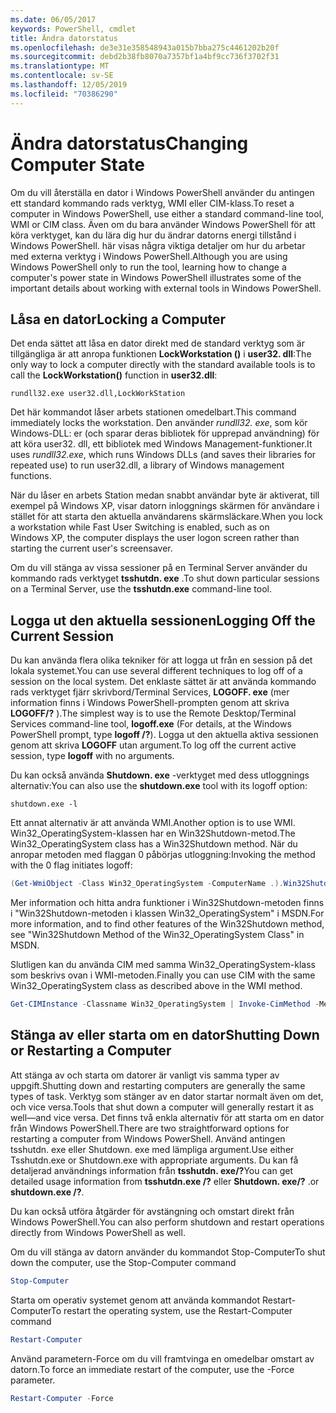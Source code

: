 ```yaml
---
ms.date: 06/05/2017
keywords: PowerShell, cmdlet
title: Ändra datorstatus
ms.openlocfilehash: de3e31e358548943a015b7bba275c4461202b20f
ms.sourcegitcommit: debd2b38fb8070a7357bf1a4bf9cc736f3702f31
ms.translationtype: MT
ms.contentlocale: sv-SE
ms.lasthandoff: 12/05/2019
ms.locfileid: "70386290"
---
```

# <a name="changing-computer-state"></a><span data-ttu-id="a69b7-103">Ändra datorstatus</span><span class="sxs-lookup"><span data-stu-id="a69b7-103">Changing Computer State</span></span>

<span data-ttu-id="a69b7-104">Om du vill återställa en dator i Windows PowerShell använder du antingen ett standard kommando rads verktyg, WMI eller CIM-klass.</span><span class="sxs-lookup"><span data-stu-id="a69b7-104">To reset a computer in Windows PowerShell, use either a standard command-line tool, WMI or CIM class.</span></span> <span data-ttu-id="a69b7-105">Även om du bara använder Windows PowerShell för att köra verktyget, kan du lära dig hur du ändrar datorns energi tillstånd i Windows PowerShell. här visas några viktiga detaljer om hur du arbetar med externa verktyg i Windows PowerShell.</span><span class="sxs-lookup"><span data-stu-id="a69b7-105">Although you are using Windows PowerShell only to run the tool, learning how to change a computer's power state in Windows PowerShell illustrates some of the important details about working with external tools in Windows PowerShell.</span></span>

## <a name="locking-a-computer"></a><span data-ttu-id="a69b7-106">Låsa en dator</span><span class="sxs-lookup"><span data-stu-id="a69b7-106">Locking a Computer</span></span>

<span data-ttu-id="a69b7-107">Det enda sättet att låsa en dator direkt med de standard verktyg som är tillgängliga är att anropa funktionen **LockWorkstation ()** i **user32. dll**:</span><span class="sxs-lookup"><span data-stu-id="a69b7-107">The only way to lock a computer directly with the standard available tools is to call the **LockWorkstation()** function in **user32.dll**:</span></span>

```
rundll32.exe user32.dll,LockWorkStation
```

<span data-ttu-id="a69b7-108">Det här kommandot låser arbets stationen omedelbart.</span><span class="sxs-lookup"><span data-stu-id="a69b7-108">This command immediately locks the workstation.</span></span> <span data-ttu-id="a69b7-109">Den använder *rundll32. exe*, som kör Windows-DLL: er (och sparar deras bibliotek för upprepad användning) för att köra user32. dll, ett bibliotek med Windows Management-funktioner.</span><span class="sxs-lookup"><span data-stu-id="a69b7-109">It uses *rundll32.exe*, which runs Windows DLLs (and saves their libraries for repeated use) to run user32.dll, a library of Windows management functions.</span></span>

<span data-ttu-id="a69b7-110">När du låser en arbets Station medan snabbt användar byte är aktiverat, till exempel på Windows XP, visar datorn inloggnings skärmen för användare i stället för att starta den aktuella användarens skärmsläckare.</span><span class="sxs-lookup"><span data-stu-id="a69b7-110">When you lock a workstation while Fast User Switching is enabled, such as on Windows XP, the computer displays the user logon screen rather than starting the current user's screensaver.</span></span>

<span data-ttu-id="a69b7-111">Om du vill stänga av vissa sessioner på en Terminal Server använder du kommando rads verktyget **tsshutdn. exe** .</span><span class="sxs-lookup"><span data-stu-id="a69b7-111">To shut down particular sessions on a Terminal Server, use the **tsshutdn.exe** command-line tool.</span></span>

## <a name="logging-off-the-current-session"></a><span data-ttu-id="a69b7-112">Logga ut den aktuella sessionen</span><span class="sxs-lookup"><span data-stu-id="a69b7-112">Logging Off the Current Session</span></span>

<span data-ttu-id="a69b7-113">Du kan använda flera olika tekniker för att logga ut från en session på det lokala systemet.</span><span class="sxs-lookup"><span data-stu-id="a69b7-113">You can use several different techniques to log off of a session on the local system.</span></span> <span data-ttu-id="a69b7-114">Det enklaste sättet är att använda kommando rads verktyget fjärr skrivbord/Terminal Services, **LOGOFF. exe** (mer information finns i Windows PowerShell-prompten genom att skriva **LOGOFF/?** ).</span><span class="sxs-lookup"><span data-stu-id="a69b7-114">The simplest way is to use the Remote Desktop/Terminal Services command-line tool, **logoff.exe** (For details, at the Windows PowerShell prompt, type **logoff /?**).</span></span> <span data-ttu-id="a69b7-115">Logga ut den aktuella aktiva sessionen genom att skriva **LOGOFF** utan argument.</span><span class="sxs-lookup"><span data-stu-id="a69b7-115">To log off the current active session, type **logoff** with no arguments.</span></span>

<span data-ttu-id="a69b7-116">Du kan också använda **Shutdown. exe** -verktyget med dess utloggnings alternativ:</span><span class="sxs-lookup"><span data-stu-id="a69b7-116">You can also use the **shutdown.exe** tool with its logoff option:</span></span>

```
shutdown.exe -l
```

<span data-ttu-id="a69b7-117">Ett annat alternativ är att använda WMI.</span><span class="sxs-lookup"><span data-stu-id="a69b7-117">Another option is to use WMI.</span></span> <span data-ttu-id="a69b7-118">Win32_OperatingSystem-klassen har en Win32Shutdown-metod.</span><span class="sxs-lookup"><span data-stu-id="a69b7-118">The Win32_OperatingSystem class has a Win32Shutdown method.</span></span> <span data-ttu-id="a69b7-119">När du anropar metoden med flaggan 0 påbörjas utloggning:</span><span class="sxs-lookup"><span data-stu-id="a69b7-119">Invoking the method with the 0 flag initiates logoff:</span></span>

```powershell
(Get-WmiObject -Class Win32_OperatingSystem -ComputerName .).Win32Shutdown(0)
```

<span data-ttu-id="a69b7-120">Mer information och hitta andra funktioner i Win32Shutdown-metoden finns i "Win32Shutdown-metoden i klassen Win32_OperatingSystem" i MSDN.</span><span class="sxs-lookup"><span data-stu-id="a69b7-120">For more information, and to find other features of the Win32Shutdown method, see "Win32Shutdown Method of the Win32_OperatingSystem Class" in MSDN.</span></span>

<span data-ttu-id="a69b7-121">Slutligen kan du använda CIM med samma Win32_OperatingSystem-klass som beskrivs ovan i WMI-metoden.</span><span class="sxs-lookup"><span data-stu-id="a69b7-121">Finally you can use CIM with the same Win32_OperatingSystem class as described above in the WMI method.</span></span>

```powershell
Get-CIMInstance -Classname Win32_OperatingSystem | Invoke-CimMethod -MethodName Shutdown
```

## <a name="shutting-down-or-restarting-a-computer"></a><span data-ttu-id="a69b7-122">Stänga av eller starta om en dator</span><span class="sxs-lookup"><span data-stu-id="a69b7-122">Shutting Down or Restarting a Computer</span></span>

<span data-ttu-id="a69b7-123">Att stänga av och starta om datorer är vanligt vis samma typer av uppgift.</span><span class="sxs-lookup"><span data-stu-id="a69b7-123">Shutting down and restarting computers are generally the same types of task.</span></span> <span data-ttu-id="a69b7-124">Verktyg som stänger av en dator startar normalt även om det, och vice versa.</span><span class="sxs-lookup"><span data-stu-id="a69b7-124">Tools that shut down a computer will generally restart it as well—and vice versa.</span></span> <span data-ttu-id="a69b7-125">Det finns två enkla alternativ för att starta om en dator från Windows PowerShell.</span><span class="sxs-lookup"><span data-stu-id="a69b7-125">There are two straightforward options for restarting a computer from Windows PowerShell.</span></span> <span data-ttu-id="a69b7-126">Använd antingen tsshutdn. exe eller Shutdown. exe med lämpliga argument.</span><span class="sxs-lookup"><span data-stu-id="a69b7-126">Use either Tsshutdn.exe or Shutdown.exe with appropriate arguments.</span></span> <span data-ttu-id="a69b7-127">Du kan få detaljerad användnings information från **tsshutdn. exe/?**</span><span class="sxs-lookup"><span data-stu-id="a69b7-127">You can get detailed usage information from **tsshutdn.exe /?**</span></span> <span data-ttu-id="a69b7-128">eller **Shutdown. exe/?** .</span><span class="sxs-lookup"><span data-stu-id="a69b7-128">or **shutdown.exe /?**.</span></span>

<span data-ttu-id="a69b7-129">Du kan också utföra åtgärder för avstängning och omstart direkt från Windows PowerShell.</span><span class="sxs-lookup"><span data-stu-id="a69b7-129">You can also perform shutdown and restart operations directly from Windows PowerShell as well.</span></span>

<span data-ttu-id="a69b7-130">Om du vill stänga av datorn använder du kommandot Stop-Computer</span><span class="sxs-lookup"><span data-stu-id="a69b7-130">To shut down the computer, use the Stop-Computer command</span></span>

```powershell
Stop-Computer
```

<span data-ttu-id="a69b7-131">Starta om operativ systemet genom att använda kommandot Restart-Computer</span><span class="sxs-lookup"><span data-stu-id="a69b7-131">To restart the operating system, use the Restart-Computer command</span></span>

```powershell
Restart-Computer
```

<span data-ttu-id="a69b7-132">Använd parametern-Force om du vill framtvinga en omedelbar omstart av datorn.</span><span class="sxs-lookup"><span data-stu-id="a69b7-132">To force an immediate restart of the computer, use the -Force parameter.</span></span>

```powershell
Restart-Computer -Force
```
